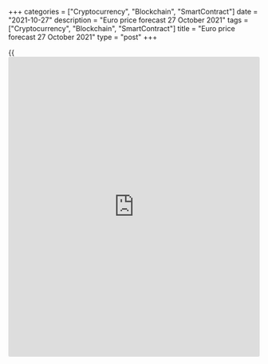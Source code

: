 +++
categories = ["Cryptocurrency", "Blockchain", "SmartContract"]
date = "2021-10-27"
description = "Euro price forecast 27 October 2021"
tags = ["Cryptocurrency", "Blockchain", "SmartContract"]
title = "Euro price forecast 27 October 2021"
type = "post"
+++

{{<iframe id="large-banner" src="https://www.bounty.group/#slide=8.0" width="100%" height="600" scrolling="no" style="border: 0px solid rgb(216, 221, 230); border-radius: 3px;">}}

2021-10-27

2021-10-27

Euro wants to wait and see. Forecast as of 27.10.2021Dmitri Demidenko

The [EURUSD][1] is naturally consolidating ahead of the important event.
The price cannot go outside the trading range of 1.16-1.166. What's
next? Let us discuss the Forex outlook and make up a trading plan.

## Fundamental euro forecast for today

There is too much uncertainty in the market to define the [EURUSD][1]
further trend. I wouldn't enter the market at least until October 28,
when Christine Lagarde will try to convince [investor](https://www.fintechee.com/tutorial-for-forex-trading/investor-mode/)s of the ECB's
unwillingness to raise the interest rate in 2022 or 2023. A little
later, the US GDP data for the third quarter will be released. Despite
the expected slowdown of the indicator from 6.7% to 2.8% by Wall Street
Journal experts, the spread of forecasts is so wide (from 0.8% to 5.1%)
that the markets are left to puzzle over what is actually happening with
the US economy?

Based on strong data on retail sales, jobless claims, PMI, extremely
high housing prices, and increased consumer activity, the US economy
will perform well in the fourth quarter. Moreover, the number of
COVID-19 has been down, corporate reporting is impressive (according to
FactSet, 81% of 144 [S&P 500][2] companies have outperformed analysts'
forecasts). So, the US stock indexes are breaking through all-time
highs, supporting the EURUSD bulls. It was the 57th record high of the
[S&P 500][2] that prevented the euro from falling below $1.16.

At the same time, the strength of the US economy is a reason to expect
the tightening of the Fed's monetary [policy](https://www.fintechee.com/policy/) and sell Treasuries. Hedge
funds have had their highest net short positions on 2-year Treasuries
since October 2017. However, the positioning gap between hedge funds
asset managers has been the widest since 2016. This further increases
the uncertainty, getting the [EURUSD][1] to remain in the short-term
consolidation.

### Dynamics of positions in Treasuries

 _Source_ _: Bloomberg_

The euro is pressed down by the expectations of Christine Lagarde's
dovish tone at a press conference following the upcoming Governing
Council meeting. Financial markets stubbornly ignore the statements of
the ECB representatives, including Philip Lane, and continue to price
expectations of a rate hike in late 2022 in the quotes of trading
instruments. Lagarde should dissuade [investor](https://www.fintechee.com/tutorial-for-forex-trading/investor-mode/)s. Will she succeed? The
ECB is not planning to tighten financial conditions, but will Lagarde
manage to convince [investor](https://www.fintechee.com/tutorial-for-forex-trading/investor-mode/)s?

### Market expectations for ECB rate

 _Source_ _: Bloomberg_

Furthermore, the pound doesn't support the euro any longer. More and
more [investor](https://www.fintechee.com/tutorial-for-forex-trading/investor-mode/)s doubt that Andrew Bailey's announcement that the Bank of
England will be forced to act to curb inflation is true. Markets are
less sure that the BoE will raise the rates in November, which presses
down the sterling and the [EURUSD][1].

### Weekly [EURUSD][1] trading plan

Therefore, it is not clear how the market will react to the ECB meeting.
It is also hard to predict the US GDP data for the third quarter. It is
risky to trade amid the uncertainty in the market. The [EURUSD][1]
should be consolidating in the range of 1.1585-1.1625 ahead of the ECB
meeting. I do not recommend entering any trades.







## Price chart of EURUSD in real time mode

The content of this article reflects the author’s opinion and does not
necessarily reflect the official position of LiteForex. The material
published on this page is provided for informational purposes only and
should not be considered as the provision of investment advice for the
purposes of Directive 2004/39/EC.

Rate this article:

{{value}}

( {{count}} {{title}} )

   1. my.liteforex.com/trading/chart?symbol=EURUSD&returnUrl=true
   2. my.liteforex.com/trading/chart?symbol=SPX&returnUrl=true
